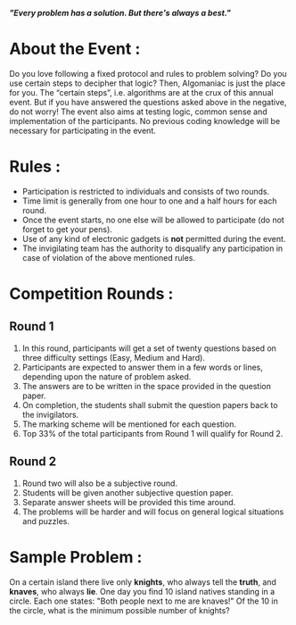 <!-- TITLE: Algomaniac -->
<!-- SUBTITLE: A quick summary of Algomaniac -->

***"Every problem has a solution. But there's always a best."***
# About the Event :
Do you love following a fixed protocol and rules to problem solving? 
Do you use certain steps to decipher that logic? 
Then, Algomaniac is just the place for you. The “certain steps”, i.e. algorithms are at the crux of this annual event. But if you have answered the questions asked above in the negative, do not worry! The event also aims at testing logic, common sense and implementation of the participants. No previous coding knowledge will be necessary for participating in the event.
# Rules :
* Participation is restricted to individuals and consists of two rounds.
* Time limit is generally from one hour to one and a half hours for each round.
* Once the event starts, no one else will be allowed to participate (do not forget to get your pens).
* Use of any kind of electronic gadgets is **not** permitted during the event.
* The invigilating team has the authority to disqualify any participation in case of violation of the above mentioned rules.
# Competition Rounds :
## Round 1
1. In this round, participants will get a set of twenty questions based on three difficulty settings (Easy, Medium and Hard).
2. Participants are expected to answer them in a few words or lines, depending upon the nature of problem asked. 
3. The answers are to be written in the space provided in the question paper.
4. On completion, the students shall submit the question papers back to the invigilators.
5. The marking scheme will be mentioned for each question. 
6. Top 33% of the total participants from Round 1 will qualify for Round 2.
## Round 2
1. Round two will also be a subjective round. 
2. Students will be given another subjective question paper.
3. Separate answer sheets will be provided this time around. 
4. The problems will be harder and will focus on general logical situations and puzzles.
# Sample Problem :
On a certain island there live only **knights**, who always tell the **truth**, and **knaves**, who always **lie**. One day you find 10 island natives standing in a circle. Each one states: "Both people next to me are knaves!" Of the 10 in the circle, what is the minimum possible number of knights?
